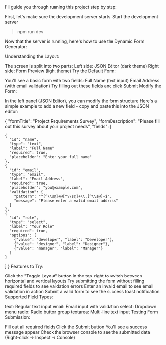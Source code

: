 I'll guide you through running this project step by step:

First, let's make sure the development server starts:
Start the development server
  >npm run dev

Now that the server is running, here's how to use the Dynamic Form Generator:

Understanding the Layout:

The screen is split into two parts:
Left side: JSON Editor (dark theme)
Right side: Form Preview (light theme)
Try the Default Form:

You'll see a basic form with two fields:
Full Name (text input)
Email Address (with email validation)
Try filling out these fields and click Submit
Modify the Form:

In the left panel (JSON Editor), you can modify the form structure
Here's a simple example to add a new field - copy and paste this into the JSON editor:

{
  "formTitle": "Project Requirements Survey",
  "formDescription": "Please fill out this survey about your project needs",
  "fields": [
    
    {
      "id": "name",
      "type": "text",
      "label": "Full Name",
      "required": true,
      "placeholder": "Enter your full name"
    },
    {
      "id": "email",
      "type": "email",
      "label": "Email Address",
      "required": true,
      "placeholder": "you@example.com",
      "validation": {
        "pattern": "^[^\\s@]+@[^\\s@]+\\.[^\\s@]+$",
        "message": "Please enter a valid email address"
      }
    },
    {
      "id": "role",
      "type": "select",
      "label": "Your Role",
      "required": true,
      "options": [
        {"value": "developer", "label": "Developer"},
        {"value": "designer", "label": "Designer"},
        {"value": "manager", "label": "Manager"}
      ]
    }
  ]
}
Features to Try:

Click the "Toggle Layout" button in the top-right to switch between horizontal and vertical layouts
Try submitting the form without filling required fields to see validation errors
Enter an invalid email to see email validation in action
Submit a valid form to see the success toast notification
Supported Field Types:

text: Regular text input
email: Email input with validation
select: Dropdown menu
radio: Radio button group
textarea: Multi-line text input
Testing Form Submission:

Fill out all required fields
Click the Submit button
You'll see a success message appear
Check the browser console to see the submitted data (Right-click → Inspect → Console)
